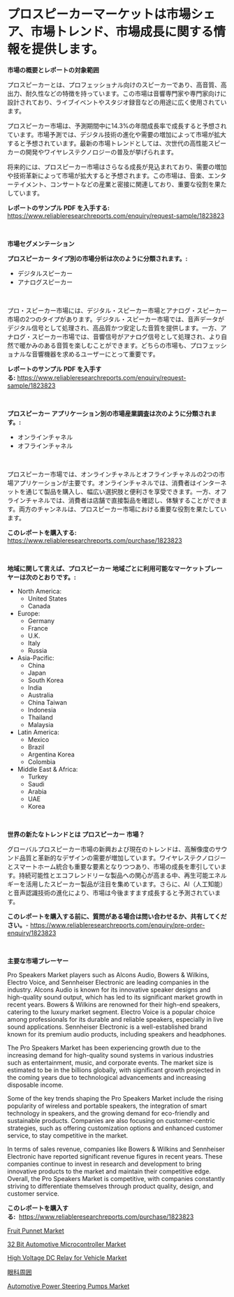 <p><h1>プロスピーカーマーケットは市場シェア、市場トレンド、市場成長に関する情報を提供します。</h1></p><p><strong>市場の概要とレポートの対象範囲</strong></p>
<p><p>プロスピーカーとは、プロフェッショナル向けのスピーカーであり、高音質、高出力、耐久性などの特徴を持っています。この市場は音響専門家や専門家向けに設計されており、ライブイベントやスタジオ録音などの用途に広く使用されています。</p><p>プロスピーカー市場は、予測期間中に14.3%の年間成長率で成長すると予想されています。市場予測では、デジタル技術の進化や需要の増加によって市場が拡大すると予想されています。最新の市場トレンドとしては、次世代の高性能スピーカーの開発やワイヤレステクノロジーの普及が挙げられます。</p><p>将来的には、プロスピーカー市場はさらなる成長が見込まれており、需要の増加や技術革新によって市場が拡大すると予想されます。この市場は、音楽、エンターテイメント、コンサートなどの産業と密接に関連しており、重要な役割を果たしています。</p></p>
<p><strong>レポートのサンプル PDF を入手する:</strong> <a href="https://www.reliableresearchreports.com/enquiry/request-sample/1823823">https://www.reliableresearchreports.com/enquiry/request-sample/1823823</a></p>
<p>&nbsp;</p>
<p><strong>市場セグメンテーション</strong></p>
<p><strong>プロスピーカー タイプ別の市場分析は次のように分類されます。:</strong></p>
<p><ul><li>デジタルスピーカー</li><li>アナログスピーカー</li></ul></p>
<p>&nbsp;</p>
<p><p>プロ・スピーカー市場には、デジタル・スピーカー市場とアナログ・スピーカー市場の2つのタイプがあります。デジタル・スピーカー市場では、音声データがデジタル信号として処理され、高品質かつ安定した音質を提供します。一方、アナログ・スピーカー市場では、音響信号がアナログ信号として処理され、より自然で暖かみのある音質を楽しむことができます。どちらの市場も、プロフェッショナルな音響機器を求めるユーザーにとって重要です。</p></p>
<p><strong>レポートのサンプル PDF を入手する:</strong>&nbsp;<a href="https://www.reliableresearchreports.com/enquiry/request-sample/1823823">https://www.reliableresearchreports.com/enquiry/request-sample/1823823</a></p>
<p>&nbsp;</p>
<p><strong> プロスピーカー アプリケーション別の市場産業調査は次のように分類されます。:</strong></p>
<p><ul><li>オンラインチャネル</li><li>オフラインチャネル</li></ul></p>
<p>&nbsp;</p>
<p><p>プロスピーカー市場では、オンラインチャネルとオフラインチャネルの2つの市場アプリケーションが主要です。オンラインチャネルでは、消費者はインターネットを通じて製品を購入し、幅広い選択肢と便利さを享受できます。一方、オフラインチャネルでは、消費者は店舗で直接製品を確認し、体験することができます。両方のチャンネルは、プロスピーカー市場における重要な役割を果たしています。</p></p>
<p><strong>このレポートを購入する:</strong>&nbsp; <a href="https://www.reliableresearchreports.com/purchase/1823823">https://www.reliableresearchreports.com/purchase/1823823</a></p>
<p>&nbsp;</p>
<p><strong>地域に関して言えば、プロスピーカー 地域ごとに利用可能なマーケットプレーヤーは次のとおりです。:</strong></p>
<p><ul>
    <li>
        North America:
        <ul>
            <li>United States</li>
            <li>Canada</li>
        </ul>
    </li>
    <li>
        Europe:
        <ul>
            <li>Germany</li>
            <li>France</li>
            <li>U.K.</li>
            <li>Italy</li>
            <li>Russia</li>
        </ul>
    </li>
    <li>
        Asia-Pacific:
        <ul>
            <li>China</li>
            <li>Japan</li>
            <li>South Korea</li>
            <li>India</li>
            <li>Australia</li>
            <li>China Taiwan</li>
            <li>Indonesia</li>
            <li>Thailand</li>
            <li>Malaysia</li>
        </ul>
    </li>
    <li>
        Latin America:
        <ul>
            <li>Mexico</li>
            <li>Brazil</li>
            <li>Argentina Korea</li>
            <li>Colombia</li>
        </ul>
    </li>
    <li>
        Middle East & Africa:
        <ul>
            <li>Turkey</li>
            <li>Saudi</li>
            <li>Arabia</li>
            <li>UAE</li>
            <li>Korea</li>
        </ul>
    </li>
    </ul></p>
<p>&nbsp;</p>
<p><strong>世界の新たなトレンドとは プロスピーカー 市場？</strong></p>
<p><p>グローバルプロスピーカー市場の新興および現在のトレンドは、高解像度のサウンド品質と革新的なデザインの需要が増加しています。ワイヤレステクノロジーとスマートホーム統合も重要な要素となりつつあり、市場の成長を牽引しています。持続可能性とエコフレンドリーな製品への関心が高まる中、再生可能エネルギーを活用したスピーカー製品が注目を集めています。さらに、AI（人工知能）と音声認識技術の進化により、市場は今後ますます成長すると予測されています。</p></p>
<p><strong>このレポートを購入する前に、質問がある場合は問い合わせるか、共有してください。</strong>- <a href="https://www.reliableresearchreports.com/enquiry/pre-order-enquiry/1823823">https://www.reliableresearchreports.com/enquiry/pre-order-enquiry/1823823</a></p>
<p>&nbsp;</p>
<p><strong>主要な市場プレーヤー</strong></p>
<p><p>Pro Speakers Market players such as Alcons Audio, Bowers & Wilkins, Electro Voice, and Sennheiser Electronic are leading companies in the industry. Alcons Audio is known for its innovative speaker designs and high-quality sound output, which has led to its significant market growth in recent years. Bowers & Wilkins are renowned for their high-end speakers, catering to the luxury market segment. Electro Voice is a popular choice among professionals for its durable and reliable speakers, especially in live sound applications. Sennheiser Electronic is a well-established brand known for its premium audio products, including speakers and headphones.</p><p>The Pro Speakers Market has been experiencing growth due to the increasing demand for high-quality sound systems in various industries such as entertainment, music, and corporate events. The market size is estimated to be in the billions globally, with significant growth projected in the coming years due to technological advancements and increasing disposable income.</p><p>Some of the key trends shaping the Pro Speakers Market include the rising popularity of wireless and portable speakers, the integration of smart technology in speakers, and the growing demand for eco-friendly and sustainable products. Companies are also focusing on customer-centric strategies, such as offering customization options and enhanced customer service, to stay competitive in the market.</p><p>In terms of sales revenue, companies like Bowers & Wilkins and Sennheiser Electronic have reported significant revenue figures in recent years. These companies continue to invest in research and development to bring innovative products to the market and maintain their competitive edge. Overall, the Pro Speakers Market is competitive, with companies constantly striving to differentiate themselves through product quality, design, and customer service.</p></p>
<p><strong>このレポートを購入する:</strong>&nbsp;&nbsp;<a href="https://www.reliableresearchreports.com/purchase/1823823">https://www.reliableresearchreports.com/purchase/1823823</a></p>
<p><p><a href="https://github.com/lbird53714/Market-Research-Report-List-3/blob/main/fruit-punnet-market.md">Fruit Punnet Market</a></p><p><a href="https://issuu.com/reportprime-2/docs/32-bit-automotive-microcontroller-market-size-2030">32 Bit Automotive Microcontroller Market</a></p><p><a href="https://issuu.com/reportprime-2/docs/high-voltage-dc-relay-for-vehicle-market-size-2030">High Voltage DC Relay for Vehicle Market</a></p><p><a href="https://github.com/sghwr779811674/Market-Research-Report-List-1/blob/main/10060734751.md">眼科周囲</a></p><p><a href="https://bubble-tree-ea4.notion.site/Automotive-Power-Steering-Pumps-Market-Size-Furnishes-Valuable-Information-Encompassing-Market-Share-6c124681a4b344138552309afad9f9b2">Automotive Power Steering Pumps Market</a></p></p>